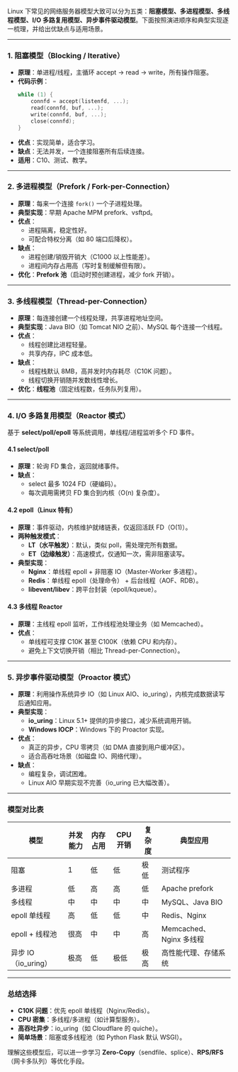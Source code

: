 Linux 下常见的网络服务器模型大致可以分为五类：**阻塞模型、多进程模型、多线程模型、I/O 多路复用模型、异步事件驱动模型**。下面按照演进顺序和典型实现逐一梳理，并给出优缺点与适用场景。

---

### 1. 阻塞模型（Blocking / Iterative）
- **原理**：单进程/线程，主循环 accept → read → write，所有操作阻塞。
- **代码示例**：
  ```c
  while (1) {
      connfd = accept(listenfd, ...);
      read(connfd, buf, ...);
      write(connfd, buf, ...);
      close(connfd);
  }
  ```
- **优点**：实现简单，适合学习。
- **缺点**：无法并发，一个连接阻塞所有后续连接。
- **适用**：C10、测试、教学。

---

### 2. 多进程模型（Prefork / Fork-per-Connection）
- **原理**：每来一个连接 `fork()` 一个子进程处理。
- **典型实现**：早期 Apache MPM prefork、vsftpd。
- **优点**：
  - 进程隔离，稳定性好。
  - 可配合特权分离（如 80 端口后降权）。
- **缺点**：
  - 进程创建/销毁开销大（C1000 以上性能差）。
  - 进程间内存占用高（写时复制缓解但有限）。
- **优化**：**Prefork 池**（启动时预创建进程，减少 fork 开销）。

---

### 3. 多线程模型（Thread-per-Connection）
- **原理**：每连接创建一个线程处理，共享进程地址空间。
- **典型实现**：Java BIO（如 Tomcat NIO 之前）、MySQL 每个连接一个线程。
- **优点**：
  - 线程创建比进程轻量。
  - 共享内存，IPC 成本低。
- **缺点**：
  - 线程栈默认 8MB，高并发时内存耗尽（C10K 问题）。
  - 线程切换开销随并发数线性增长。
- **优化**：**线程池**（固定线程数，任务队列复用）。

---

### 4. I/O 多路复用模型（Reactor 模式）
基于 **select/poll/epoll** 等系统调用，单线程/进程监听多个 FD 事件。

#### 4.1 select/poll
- **原理**：轮询 FD 集合，返回就绪事件。
- **缺点**：
  - select 最多 1024 FD（硬编码）。
  - 每次调用需拷贝 FD 集合到内核（O(n) 复杂度）。

#### 4.2 epoll（Linux 特有）
- **原理**：事件驱动，内核维护就绪链表，仅返回活跃 FD（O(1)）。
- **两种触发模式**：
  - **LT（水平触发）**：默认，类似 poll，需处理完所有数据。
  - **ET（边缘触发）**：高速模式，仅通知一次，需非阻塞读写。
- **典型实现**：
  - **Nginx**：单线程 epoll + 非阻塞 IO（Master-Worker 多进程）。
  - **Redis**：单线程 epoll（处理命令） + 后台线程（AOF、RDB）。
  - **libevent/libev**：跨平台封装（epoll/kqueue）。

#### 4.3 多线程 Reactor
- **原理**：主线程 epoll 监听，工作线程池处理业务（如 Memcached）。
- **优点**：
  - 单线程可支撑 C10K 甚至 C100K（依赖 CPU 和内存）。
  - 避免上下文切换开销（相比 Thread-per-Connection）。

---

### 5. 异步事件驱动模型（Proactor 模式）
- **原理**：利用操作系统异步 IO（如 Linux AIO、io_uring），内核完成数据读写后通知应用。
- **典型实现**：
  - **io_uring**：Linux 5.1+ 提供的异步接口，减少系统调用开销。
  - **Windows IOCP**：Windows 下的 Proactor 实现。
- **优点**：
  - 真正的异步，CPU 零拷贝（如 DMA 直接到用户缓冲区）。
  - 适合高吞吐场景（如磁盘 IO、网络代理）。
- **缺点**：
  - 编程复杂，调试困难。
  - Linux AIO 早期实现不完善（io_uring 已大幅改善）。

---

### 模型对比表
| 模型                | 并发能力 | 内存占用 | CPU 开销 | 复杂度 | 典型应用               |
|---------------------|----------|----------|----------|--------|------------------------|
| 阻塞                | 1        | 低       | 低       | 极低   | 测试程序               |
| 多进程              | 低       | 高       | 高       | 低     | Apache prefork         |
| 多线程              | 中       | 中       | 中       | 中     | MySQL、Java BIO        |
| epoll 单线程        | 高       | 低       | 低       | 中     | Redis、Nginx           |
| epoll + 线程池      | 很高     | 中       | 中       | 高     | Memcached、Nginx 多线程|
| 异步 IO（io_uring） | 极高     | 低       | 极低     | 极高   | 高性能代理、存储系统   |

---

### 总结选择
- **C10K 问题**：优先 epoll 单线程（Nginx/Redis）。
- **CPU 密集**：多线程/多进程（如计算型服务）。
- **高吞吐异步**：io_uring（如 Cloudflare 的 quiche）。
- **简单场景**：阻塞或多线程池（如 Python Flask 默认 WSGI）。

理解这些模型后，可以进一步学习 **Zero-Copy**（sendfile、splice）、**RPS/RFS**（网卡多队列）等优化手段。
